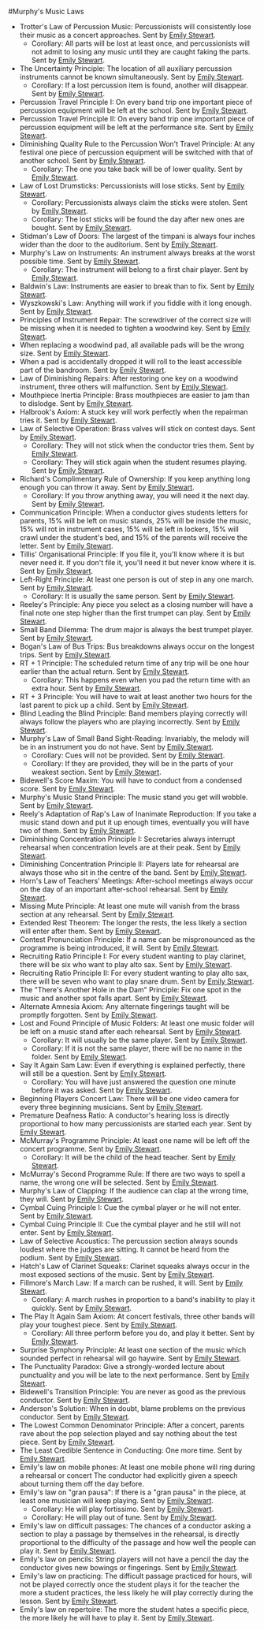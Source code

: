 #Murphy's Music Laws
* Trotter's Law of Percussion Music: Percussionists will consistently lose their music as a concert approaches. Sent by [Emily Stewart](mailto:bs13_ets@hotmail.com).
    * Corollary: All parts will be lost at least once, and percussionists will not admit to losing any music until they are caught faking the parts. Sent by [Emily Stewart](mailto:bs13_ets@hotmail.com).
* The Uncertainty Principle: The location of all auxiliary percussion instruments cannot be known simultaneously. Sent by [Emily Stewart](mailto:bs13_ets@hotmail.com).
    * Corollary: If a lost percussion item is found, another will disappear. Sent by [Emily Stewart](mailto:bs13_ets@hotmail.com).
* Percussion Travel Principle I: On every band trip one important piece of percussion equipment will be left at the school. Sent by [Emily Stewart](mailto:bs13_ets@hotmail.com).
* Percussion Travel Principle II: On every band trip one important piece of percussion equipment will be left at the performance site. Sent by [Emily Stewart](mailto:bs13_ets@hotmail.com).
* Diminishing Quality Rule to the Percussion Won't Travel Principle:  At any festival one piece of percussion equipment will be switched with that of another school. Sent by [Emily Stewart](mailto:bs13_ets@hotmail.com).
    * Corollary: The one you take back will be of lower quality. Sent by [Emily Stewart](mailto:bs13_ets@hotmail.com).
* Law of Lost Drumsticks: Percussionists will lose sticks. Sent by [Emily Stewart](mailto:bs13_ets@hotmail.com).
    * Corollary: Percussionists always claim the sticks were stolen. Sent by [Emily Stewart](mailto:bs13_ets@hotmail.com).
    * Corollary: The lost sticks will be found the day after new ones are bought. Sent by [Emily Stewart](mailto:bs13_ets@hotmail.com).
* Stidman's Law of Doors: The largest of the timpani is always four inches wider than the door to the auditorium. Sent by [Emily Stewart](mailto:bs13_ets@hotmail.com).
* Murphy's Law on Instruments: An instrument always breaks at the worst possible time. Sent by [Emily Stewart](mailto:bs13_ets@hotmail.com).
    * Corollary: The instrument will belong to a first chair player. Sent by [Emily Stewart](mailto:bs13_ets@hotmail.com).
* Baldwin's Law: Instruments are easier to break than to fix. Sent by [Emily Stewart](mailto:bs13_ets@hotmail.com).
* Wyszkowski's Law: Anything will work if you fiddle with it long enough. Sent by [Emily Stewart](mailto:bs13_ets@hotmail.com).
* Principles of Instrument Repair: The screwdriver of the correct size will be missing when it is needed to tighten a woodwind key. Sent by [Emily Stewart](mailto:bs13_ets@hotmail.com).
* When replacing a woodwind pad, all available pads will be the wrong size. Sent by [Emily Stewart](mailto:bs13_ets@hotmail.com).
* When a pad is accidentally dropped it will roll to the least accessible part of the bandroom. Sent by [Emily Stewart](mailto:bs13_ets@hotmail.com).
* Law of Diminishing Repairs: After restoring one key on a woodwind instrument, three others will malfunction. Sent by [Emily Stewart](mailto:bs13_ets@hotmail.com).
* Mouthpiece Inertia Principle: Brass mouthpieces are easier to jam than to dislodge. Sent by [Emily Stewart](mailto:bs13_ets@hotmail.com).
* Halbrook's Axiom: A stuck key will work perfectly when the repairman tries it. Sent by [Emily Stewart](mailto:bs13_ets@hotmail.com).
* Law of Selective Operation: Brass valves will stick on contest days. Sent by [Emily Stewart](mailto:bs13_ets@hotmail.com).
    * Corollary: They will not stick when the conductor tries them. Sent by [Emily Stewart](mailto:bs13_ets@hotmail.com).
    * Corollary: They will stick again when the student resumes playing. Sent by [Emily Stewart](mailto:bs13_ets@hotmail.com).
* Richard's Complimentary Rule of Ownership: If you keep anything long enough you can throw it away. Sent by [Emily Stewart](mailto:bs13_ets@hotmail.com).
    * Corollary: If you throw anything away, you will need it the next day. Sent by [Emily Stewart](mailto:bs13_ets@hotmail.com).
* Communication Principle: When a conductor gives students letters for parents, 15% will be left on music stands, 25% will be inside the music, 15% will rot in instrument cases, 15% will be left in lockers, 15% will crawl under the student's bed, and 15% of the parents will receive the letter. Sent by [Emily Stewart](mailto:bs13_ets@hotmail.com).
* Tillis' Organisational Principle: If you file it, you'll know where it is but never need it. If you don't file it, you'll need it but never know where it is. Sent by [Emily Stewart](mailto:bs13_ets@hotmail.com).
* Left-Right Principle: At least one person is out of step in any one march. Sent by [Emily Stewart](mailto:bs13_ets@hotmail.com).
    * Corollary: It is usually the same person. Sent by [Emily Stewart](mailto:bs13_ets@hotmail.com).
* Reeley's Principle: Any piece you select as a closing number will have a final note one step higher than the first trumpet can play. Sent by [Emily Stewart](mailto:bs13_ets@hotmail.com).
* Small Band Dilemma: The drum major is always the best trumpet player. Sent by [Emily Stewart](mailto:bs13_ets@hotmail.com).
* Bogan's Law of Bus Trips: Bus breakdowns always occur on the longest trips. Sent by [Emily Stewart](mailto:bs13_ets@hotmail.com).
* RT + 1 Principle: The scheduled return time of any trip will be one hour earlier than the actual return. Sent by [Emily Stewart](mailto:bs13_ets@hotmail.com).
    * Corollary: This happens even when you pad the return time with an extra hour. Sent by [Emily Stewart](mailto:bs13_ets@hotmail.com).
* RT + 3 Principle: You will have to wait at least another two hours for the last parent to pick up a child. Sent by [Emily Stewart](mailto:bs13_ets@hotmail.com).
* Blind Leading the Blind Principle: Band members playing correctly will always follow the players who are playing incorrectly. Sent by [Emily Stewart](mailto:bs13_ets@hotmail.com).
* Murphy's Law of Small Band Sight-Reading: Invariably, the melody will be in an instrument you do not have. Sent by [Emily Stewart](mailto:bs13_ets@hotmail.com).
    * Corollary: Cues will not be provided. Sent by [Emily Stewart](mailto:bs13_ets@hotmail.com).
    * Corollary: If they are provided, they will be in the parts of your weakest section. Sent by [Emily Stewart](mailto:bs13_ets@hotmail.com).
* Bidewell's Score Maxim: You will have to conduct from a condensed score. Sent by [Emily Stewart](mailto:bs13_ets@hotmail.com).
* Murphy's Music Stand Principle: The music stand you get will wobble. Sent by [Emily Stewart](mailto:bs13_ets@hotmail.com).
* Reely's Adaptation of Rap's Law of Inanimate Reproduction: If you take a music stand down and put it up enough times, eventually you will have two of them. Sent by [Emily Stewart](mailto:bs13_ets@hotmail.com).
* Diminishing Concentration Principle I: Secretaries always interrupt rehearsal when concentration levels are at their peak. Sent by [Emily Stewart](mailto:bs13_ets@hotmail.com).
* Diminishing Concentration Principle II: Players late for rehearsal are always those who sit in the centre of the band. Sent by [Emily Stewart](mailto:bs13_ets@hotmail.com).
* Horn's Law of Teachers' Meetings: After-school meetings always occur on the day of an important after-school rehearsal. Sent by [Emily Stewart](mailto:bs13_ets@hotmail.com).
* Missing Mute Principle: At least one mute will vanish from the brass section at any rehearsal. Sent by [Emily Stewart](mailto:bs13_ets@hotmail.com).
* Extended Rest Theorem: The longer the rests, the less likely a section will enter after them. Sent by [Emily Stewart](mailto:bs13_ets@hotmail.com).
* Contest Pronunciation Principle: If a name can be mispronounced as the programme is being introduced, it will. Sent by [Emily Stewart](mailto:bs13_ets@hotmail.com).
* Recruiting Ratio Principle I: For every student wanting to play clarinet, there will be six who want to play alto sax. Sent by [Emily Stewart](mailto:bs13_ets@hotmail.com).
* Recruiting Ratio Principle II: For every student wanting to play alto sax, there will be seven who want to play snare drum. Sent by [Emily Stewart](mailto:bs13_ets@hotmail.com).
* The "There's Another Hole in the Dam" Principle: Fix one spot in the music and another spot falls apart. Sent by [Emily Stewart](mailto:bs13_ets@hotmail.com).
* Alternate Amnesia Axiom: Any alternate fingerings taught will be promptly forgotten. Sent by [Emily Stewart](mailto:bs13_ets@hotmail.com).
* Lost and Found Principle of Music Folders: At least one music folder will be left on a music stand after each rehearsal. Sent by [Emily Stewart](mailto:bs13_ets@hotmail.com).
    * Corollary: It will usually be the same player. Sent by [Emily Stewart](mailto:bs13_ets@hotmail.com).
    * Corollary: If it is not the same player, there will be no name in the folder. Sent by [Emily Stewart](mailto:bs13_ets@hotmail.com).
* Say It Again Sam Law: Even if everything is explained perfectly, there will still be a question. Sent by [Emily Stewart](mailto:bs13_ets@hotmail.com).
    * Corollary: You will have just answered the question one minute before it was asked. Sent by [Emily Stewart](mailto:bs13_ets@hotmail.com).
* Beginning Players Concert Law: There will be one video camera for every three beginning musicians. Sent by [Emily Stewart](mailto:bs13_ets@hotmail.com).
* Premature Deafness Ratio: A conductor's hearing loss is directly proportional to how many percussionists are started each year. Sent by [Emily Stewart](mailto:bs13_ets@hotmail.com).
* McMurray's Programme Principle: At least one name will be left off the concert programme. Sent by [Emily Stewart](mailto:bs13_ets@hotmail.com).
    * Corollary: It will be the child of the head teacher. Sent by [Emily Stewart](mailto:bs13_ets@hotmail.com).
* McMurray's Second Programme Rule: If there are two ways to spell a name, the wrong one will be selected. Sent by [Emily Stewart](mailto:bs13_ets@hotmail.com).
* Murphy's Law of Clapping: If the audience can clap at the wrong time, they will. Sent by [Emily Stewart](mailto:bs13_ets@hotmail.com).
* Cymbal Cuing Principle I: Cue the cymbal player or he will not enter. Sent by [Emily Stewart](mailto:bs13_ets@hotmail.com).
* Cymbal Cuing Principle II: Cue the cymbal player and he still will not enter. Sent by [Emily Stewart](mailto:bs13_ets@hotmail.com).
* Law of Selective Acoustics: The percussion section always sounds loudest where the judges are sitting. It cannot be heard from the podium. Sent by [Emily Stewart](mailto:bs13_ets@hotmail.com).
* Hatch's Law of Clarinet Squeaks: Clarinet squeaks always occur in the most exposed sections of the music. Sent by [Emily Stewart](mailto:bs13_ets@hotmail.com).
* Fillmore's March Law: If a march can be rushed, it will. Sent by [Emily Stewart](mailto:bs13_ets@hotmail.com).
    * Corollary: A march rushes in proportion to a band's inability to play it quickly. Sent by [Emily Stewart](mailto:bs13_ets@hotmail.com).
* The Play It Again Sam Axiom:  At concert festivals, three other bands will play your toughest piece. Sent by [Emily Stewart](mailto:bs13_ets@hotmail.com).
    * Corollary: All three perform before you do, and play it better. Sent by [Emily Stewart](mailto:bs13_ets@hotmail.com).
* Surprise Symphony Principle: At least one section of the music which sounded perfect in rehearsal will go haywire. Sent by [Emily Stewart](mailto:bs13_ets@hotmail.com).
* The Punctuality Paradox: Give a strongly-worded lecture about punctuality and you will be late to the next performance. Sent by [Emily Stewart](mailto:bs13_ets@hotmail.com).
* Bidewell's Transition Principle: You are never as good as the previous conductor. Sent by [Emily Stewart](mailto:bs13_ets@hotmail.com).
* Anderson's Solution: When in doubt, blame problems on the previous conductor. Sent by [Emily Stewart](mailto:bs13_ets@hotmail.com).
* The Lowest Common Denominator Principle: After a concert, parents rave about the pop selection played and say nothing about the test piece. Sent by [Emily Stewart](mailto:bs13_ets@hotmail.com).
* The Least Credible Sentence in Conducting: One more time. Sent by [Emily Stewart](mailto:bs13_ets@hotmail.com).
* Emily's law on mobile phones: At least one mobile phone will ring during a rehearsal or concert The conductor had explicitly given a speech about turning them off the day before.
* Emily's law on "gran pausa": If there is a "gran pausa" in the piece, at least one musician will keep playing. Sent by [Emily Stewart](mailto:bs13_ets@hotmail.com).
    * Corollary: He will play fortissimo. Sent by [Emily Stewart](mailto:bs13_ets@hotmail.com).
    * Corollary: He will play out of tune. Sent by [Emily Stewart](mailto:bs13_ets@hotmail.com).
* Emily's law on difficult passages: The chances of a conductor asking a section to play a passage by themselves in the rehearsal, is directly proportional to the difficulty of the passage and how well the people can play it. Sent by [Emily Stewart](mailto:bs13_ets@hotmail.com).
* Emily's law on pencils: String players will not have a pencil the day the conductor gives new bowings or fingerings. Sent by [Emily Stewart](mailto:bs13_ets@hotmail.com).
* Emily's law on practicing: The difficult passage practiced for hours, will not be played correctly once the student plays it for the teacher the more a student practices, the less likely he will play correctly during the lesson. Sent by [Emily Stewart](mailto:bs13_ets@hotmail.com).
* Emily's law on repertoire: The more the student hates a specific piece, the more likely he will have to play it. Sent by [Emily Stewart](mailto:bs13_ets@hotmail.com).